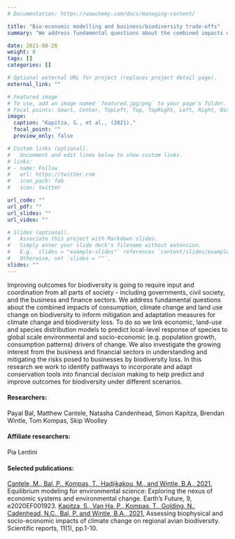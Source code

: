 ```yaml
---
# Documentation: https://wowchemy.com/docs/managing-content/

title: "Bio-economic modelling and business/biodiversity trade-offs"
summary: "We address fundamental questions about the combined impacts of consumption, climate change and land use change on biodiversity to inform mitigation and adaptation measures for climate change and biodiversity loss."

date: 2021-08-26
weight: 8
tags: []
categories: []

# Optional external URL for project (replaces project detail page).
external_link: ""

# Featured image
# To use, add an image named `featured.jpg/png` to your page's folder.
# Focal points: Smart, Center, TopLeft, Top, TopRight, Left, Right, BottomLeft, Bottom, BottomRight.
image:
  caption: "Kapitza, S., et al., (2021)."
  focal_point: ""
  preview_only: false

# Custom links (optional).
#   Uncomment and edit lines below to show custom links.
# links:
# - name: Follow
#   url: https://twitter.com
#   icon_pack: fab
#   icon: twitter

url_code: ""
url_pdf: ""
url_slides: ""
url_video: ""

# Slides (optional).
#   Associate this project with Markdown slides.
#   Simply enter your slide deck's filename without extension.
#   E.g. `slides = "example-slides"` references `content/slides/example-slides.md`.
#   Otherwise, set `slides = ""`.
slides: ""
---
```


Improving outcomes for biodiversity is going to require input and coordination from all parts of society - including governments, civil society, and the business and finance sectors. We address fundamental questions about the combined impacts of consumption, climate change and land use change on biodiversity to inform mitigation and adaptation measures for climate change and biodiversity loss. To do so we link economic, land-use and species distribution models to predict local-level response of species to global scale environmental and socio-economic (e.g. population growth, consumption patterns) drivers of change. We also investigate the growing interest from the business and financial sectors in understanding and mitigating the risks posed to businesses by biodiversity loss. In this research we work to identify pathways to incorporate and adapt conservation tools into financial decision making to help predict and improve outcomes for biodiversity under different scenarios.

#### Researchers:  
Payal Bal, Matthew Cantele, Natasha Candenhead, Simon Kapitza, Brendan Wintle, Tom Kompas, Skip Woolley

#### Affiliate researchers:  
Pia Lentini

#### Selected publications:
[Cantele, M., Bal, P., Kompas, T., Hadjikakou, M., and Wintle, B.A., 2021.](https://doi.org/10.1029/2020EF001923) Equilibrium modeling for environmental science: Exploring the nexus of economic systems and environmental change. Earth’s Future, 9, e2020EF001923.
[Kapitza, S., Van Ha, P., Kompas, T., Golding, N., Cadenhead, N.C., Bal, P. and Wintle, B.A., 2021.](https://doi.org/10.1038/s41598-021-82474-z) Assessing biophysical and socio-economic impacts of climate change on regional avian biodiversity. Scientific reports, 11(1), pp.1-10.